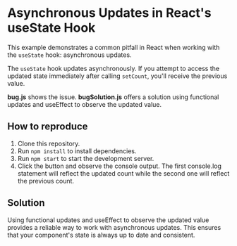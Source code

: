 # Asynchronous Updates in React's useState Hook

This example demonstrates a common pitfall in React when working with the `useState` hook: asynchronous updates.

The `useState` hook updates asynchronously.  If you attempt to access the updated state immediately after calling `setCount`, you'll receive the previous value.

**bug.js** shows the issue. **bugSolution.js** offers a solution using functional updates and useEffect to observe the updated value.

## How to reproduce

1.  Clone this repository.
2.  Run `npm install` to install dependencies.
3.  Run `npm start` to start the development server.
4.  Click the button and observe the console output. The first console.log statement will reflect the updated count while the second one will reflect the previous count.

## Solution

Using functional updates and useEffect to observe the updated value provides a reliable way to work with asynchronous updates. This ensures that your component's state is always up to date and consistent.